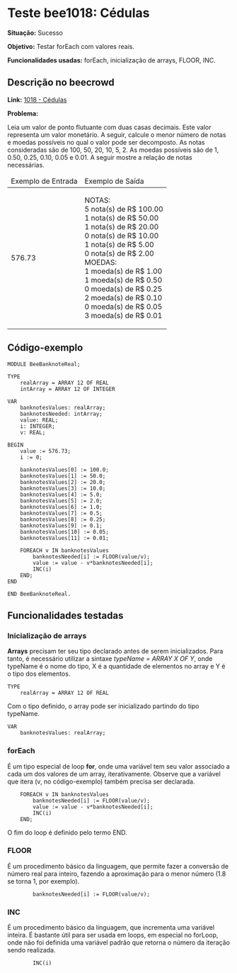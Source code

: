 # Teste bee1018: Cédulas
<b>Situação:</b> Sucesso

<b>Objetivo:</b> Testar forEach com valores reais.

<b>Funcionalidades usadas:</b> forEach, inicialização de arrays, FLOOR, INC.

## Descrição no beecrowd

<b>Link:</b> [1018 - Cédulas](https://www.beecrowd.com.br/judge/pt/problems/view/1018)

<b>Problema:</b> 

Leia um valor de ponto flutuante com duas casas decimais. Este valor representa um valor monetário. A seguir, calcule o menor número de notas e moedas possíveis no qual o valor pode ser decomposto. As notas consideradas são de 100, 50, 20, 10, 5, 2. As moedas possíveis são de 1, 0.50, 0.25, 0.10, 0.05 e 0.01. A seguir mostre a relação de notas necessárias.

<table>
<thead>
<tr>
<td>Exemplo de Entrada</td>
<td>Exemplo de Saída</td>
</tr>
</thead>
<tbody>
<tr>
<td class="division">
<p>
576.73</p>
</td>
<td>
<p>
NOTAS:<br>
5 nota(s) de R$ 100.00<br>
1 nota(s) de R$ 50.00<br>
1 nota(s) de R$ 20.00<br>
0 nota(s) de R$ 10.00<br>
1 nota(s) de R$ 5.00<br>
0 nota(s) de R$ 2.00<br>
MOEDAS:<br>
1 moeda(s) de R$ 1.00<br>
1 moeda(s) de R$ 0.50<br>
0 moeda(s) de R$ 0.25<br>
2 moeda(s) de R$ 0.10<br>
0 moeda(s) de R$ 0.05<br>
3 moeda(s) de R$ 0.01</p>
</td>
</tr>
</tbody>
</table>

## Código-exemplo

```
MODULE BeeBanknoteReal;

TYPE
	realArray = ARRAY 12 OF REAL
	intArray = ARRAY 12 OF INTEGER

VAR
	banknotesValues: realArray;
	banknotesNeeded: intArray;
	value: REAL;
	i: INTEGER;
	v: REAL;

BEGIN
	value := 576.73;
	i := 0;

	banknotesValues[0] := 100.0;
	banknotesValues[1] := 50.0;
	banknotesValues[2] := 20.0;
	banknotesValues[3] := 10.0;
	banknotesValues[4] := 5.0;
	banknotesValues[5] := 2.0;
	banknotesValues[6] := 1.0;
	banknotesValues[7] := 0.5;
	banknotesValues[8] := 0.25;
	banknotesValues[9] := 0.1;
	banknotesValues[10] := 0.05;
	banknotesValues[11] := 0.01;

	FOREACH v IN banknotesValues
		banknotesNeeded[i] := FLOOR(value/v);
		value := value - v*banknotesNeeded[i];
		INC(i)
	END;
END

END BeeBanknoteReal.
```

## Funcionalidades testadas
### Inicialização de arrays

<b>Arrays</b> precisam ter seu tipo declarado antes de serem inicializados. Para tanto, é necessário utilizar a sintaxe <i>typeName = ARRAY X OF Y</i>, onde typeName é o nome do tipo, X é a quantidade de elementos no array e Y é o tipo dos elementos.

```
TYPE
	realArray = ARRAY 12 OF REAL
```
Com o tipo definido, o array pode ser inicializado partindo do tipo typeName.

```
VAR
	banknotesValues: realArray;
```

### forEach

É um tipo especial de loop <b>for</b>, onde uma variável tem seu valor associado a cada um dos valores de um array, iterativamente. Observe que a variável que itera (v, no código-exemplo) também precisa ser declarada.

```
	FOREACH v IN banknotesValues
		banknotesNeeded[i] := FLOOR(value/v);
		value := value - v*banknotesNeeded[i];
		INC(i)
	END;
```

O fim do loop é definido pelo termo END.

### FLOOR

É um procedimento básico da linguagem, que permite fazer a conversão de número real para inteiro, fazendo a aproximação para o menor número (1.8 se torna 1, por exemplo).

```
		banknotesNeeded[i] := FLOOR(value/v);
```

### INC

É um procedimento básico da linguagem, que incrementa uma variável inteira. É bastante útil para ser usada em loops, em especial no forLoop, onde não foi definida uma variável padrão que retorna o número da iteração sendo realizada.

```
		INC(i)
```
